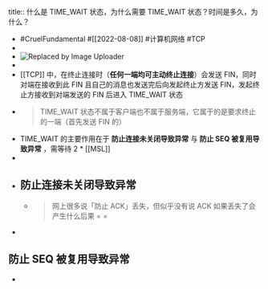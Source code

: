 title:: 什么是 TIME_WAIT 状态，为什么需要 TIME_WAIT 状态？时间是多久，为什么？

- #CruelFundamental #[[2022-08-08]] #计算机网络 #TCP
-
- ![Replaced by Image Uploader](https://vip2.loli.io/2022/08/08/aw5coTdSxhbDQCs.png)
-
- [[TCP]] 中，在终止连接时（**任何一端均可主动终止连接**）会发送 FIN，同时对端在接收到此 FIN 且自己的消息也发送完后向发起终止方发送 FIN，发起终止方接收到对端发送的 FIN 后进入 TIME_WAIT 状态
- > TIME_WAIT 状态不属于客户端也不属于服务端，它属于的是要求终止的一端（首先发送 FIN 的）
- TIME_WAIT 的主要作用在于 **防止连接未关闭导致异常** 与 **防止 SEQ 被复用导致异常** ，需等待 2 * [[MSL]]
-
- ## 防止连接未关闭导致异常
	- > 网上很多说「防止 ACK」丢失，但似乎没有说 ACK 如果丢失了会产生什么后果 = =
-
## 防止 SEQ 被复用导致异常
-